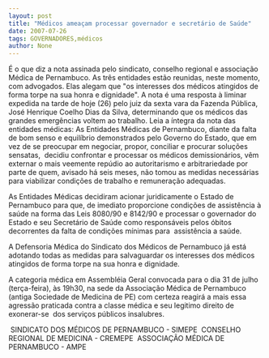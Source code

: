```yaml
---
layout: post
title: "Médicos ameaçam processar governador e secretário de Saúde"
date: 2007-07-26
tags: GOVERNADORES,médicos
author: None
---
```

&Eacute; o que diz a nota assinada pelo sindicato, conselho regional e associa&ccedil;&atilde;o M&eacute;dica de Pernambuco. As tr&ecirc;s entidades est&atilde;o reunidas, neste momento, com advogados. 
Elas alegam que &quot;os interesses dos m&eacute;dicos atingidos de forma torpe na sua honra e dignidade&quot;. A nota &eacute; uma resposta &agrave; liminar expedida na tarde de hoje (26)&nbsp;pelo&nbsp;juiz da sexta vara da Fazenda P&uacute;blica, Jos&eacute; Henrique Coelho Dias da Silva,&nbsp;determinando que os m&eacute;dicos das grandes emerg&ecirc;ncias voltem ao trabalho.
Leia a &iacute;ntegra da nota das entidades m&eacute;dicas:
As Entidades M&eacute;dicas de Pernambuco, diante da falta de bom senso e equil&iacute;brio demonstrados pelo Governo do Estado, que em vez de se preocupar em negociar, propor, conciliar e procurar solu&ccedil;&otilde;es sensatas, &nbsp;decidiu confrontar e processar os m&eacute;dicos demission&aacute;rios, v&ecirc;m externar o mais veemente rep&uacute;dio ao autoritarismo e arbitrariedade por parte de quem, avisado h&aacute; seis meses, n&atilde;o tomou as medidas necess&aacute;rias para viabilizar condi&ccedil;&otilde;es de trabalho e remunera&ccedil;&atilde;o adequadas.

As Entidades M&eacute;dicas decidiram acionar juridicamente o Estado de Pernambuco para que, de imediato proporcione condi&ccedil;&otilde;es de assist&ecirc;ncia &agrave; sa&uacute;de na forma das Leis 8080/90 e 8142/90 e processar o governador do Estado e seu Secret&aacute;rio de Sa&uacute;de como respons&aacute;veis pelos &oacute;bitos decorrentes da falta de condi&ccedil;&otilde;es m&iacute;nimas para &nbsp;assist&ecirc;ncia a sa&uacute;de.

A Defensoria M&eacute;dica do Sindicato dos M&eacute;dicos de Pernambuco j&aacute; est&aacute; adotando todas as medidas para salvaguardar os interesses dos m&eacute;dicos atingidos de forma torpe na sua honra e dignidade.

A categoria m&eacute;dica em Assembl&eacute;ia Geral convocada para o dia 31 de julho (ter&ccedil;a-feira), &agrave;s 19h30, na sede da Associa&ccedil;&atilde;o M&eacute;dica de Pernambuco (antiga Sociedade de Medicina de PE) com certeza reagir&aacute; a mais essa agress&atilde;o praticada contra a classe m&eacute;dica e seu legitimo direito de exonerar-se &nbsp;dos servi&ccedil;os p&uacute;blicos insalubres.

&nbsp;SINDICATO DOS M&Eacute;DICOS DE PERNAMBUCO - SIMEPE
&nbsp;CONSELHO REGIONAL DE MEDICINA - CREMEPE
&nbsp;ASSOCIA&Ccedil;&Atilde;O M&Eacute;DICA DE PERNAMBUCO - AMPE 